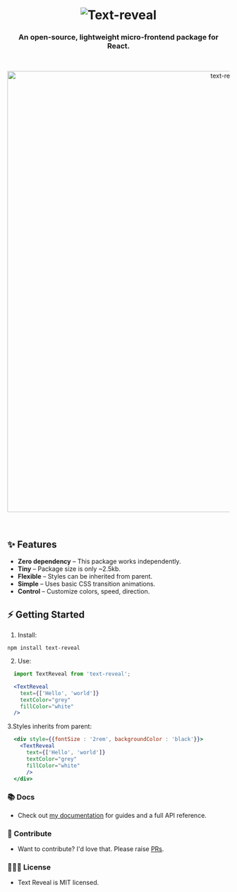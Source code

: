 <h1 align="center">
<img src='https://raw.githubusercontent.com/Raj00377/text-reveal/update/readme/assets/text-reveal-with-bg.png' alt='Text-reveal' />
</h1>
<h3 align="center">
  An open-source, lightweight micro-frontend package for React.
</h3>
<br/>
<p align="center">
    <img src="https://raw.githubusercontent.com/Raj00377/text-reveal/update/readme/assets/ScreenRecording2024-05-14at8.21.14PM-ezgif.com-video-to-gif-converter.gif" width="1000" alt="text-reveal-gif" />
</p>

<br>

✨ Features 
---------------

* **Zero dependency** – This package works independently.
* **Tiny** – Package size is only ~2.5kb.
* **Flexible** – Styles can be inherited from parent.
* **Simple** – Uses basic CSS transition animations.
* **Control** – Customize colors, speed, direction.

⚡️ Getting Started
---------------

1. Install:

  ```
  npm install text-reveal
  ```

2. Use:

```jsx
  import TextReveal from 'text-reveal';

  <TextReveal 
    text={['Hello', 'world']} 
    textColor="grey" 
    fillColor="white" 
  />
```

3.Styles inherits from parent:
```jsx
  <div style={{fontSize : '2rem', backgroundColor : 'black'}}>
    <TextReveal 
      text={['Hello', 'world']} 
      textColor="grey" 
      fillColor="white" 
      />
  </div>
```

### 📚 Docs

- Check out [my documentation](https://text-reveal.web.app) for guides and a full API reference.

### 💎 Contribute

- Want to contribute? I'd love that. Please raise [PRs](https://github.com/Raj00377/text-reveal/pulls).

### 👩🏻‍⚖️ License

- Text Reveal is MIT licensed.
